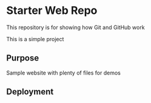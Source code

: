 # Starter Web Repo

This repository is for showing how Git and GitHub work

This is a simple project

## Purpose

Sample website with plenty of files for demos

## Deployment